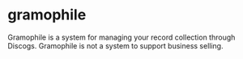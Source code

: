 # gramophile

Gramophile is a system for managing your record collection through Discogs.
Gramophile is not a system to support business selling.